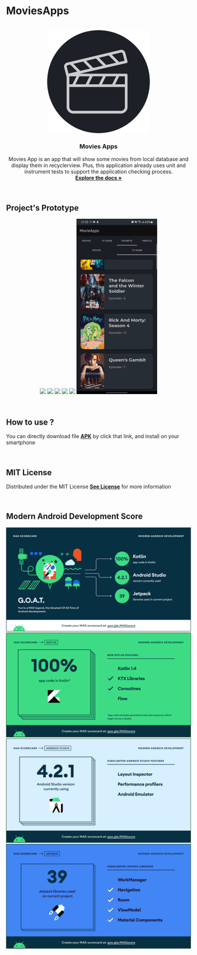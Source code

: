 # MoviesApps
<!-- PROJECT LOGO -->
<p align="center">
  <br>
  <img  width="280px" src="https://github.com/mas-diq/MoviesApps/blob/master/movie.png" />
  <h3 align="center">Movies Apps</h3>
  <p align="center">
  Movies App is an app that will show some movies from local database and display them in recyclerview. Plus, this application already uses unit and instrument tests to support the application checking process.
    <br />
    <a href="https://github.com/mas-diq/MoviesApps"><strong>Explore the docs »</strong></a>
  </p>
</p>
<br>

## Project's Prototype
<p align="center">
  <img  width="220px" src="https://github.com/mas-diq/MoviesApps/blob/master/gif/frame1.gif" />
  <img  width="220px" src="https://github.com/mas-diq/MoviesApps/blob/master/gif/frame2.gif" />
  <img  width="220px" src="https://github.com/mas-diq/MoviesApps/blob/master/gif/frame3.gif" />
  <img  width="220px" src="https://github.com/mas-diq/MoviesApps/blob/master/gif/frame4.gif" />
  <img  width="220px" src="https://github.com/mas-diq/MoviesApps/blob/master/gif/frame5.gif" />
  <img  width="220px" src="https://github.com/mas-diq/MoviesApps/blob/master/gif/frame6.gif" />
</p>
<br>

## How to use ?
<p align="left">
 You can directly download file 
<a href="https://github.com/mas-diq/MoviesApps/blob/master/MoviesApps.apk"><strong>APK</strong></a> 
  by click that link, and install on your smartphone
</p>
<br>

## MIT License
<p align="left">
  Distributed under the MIT License
<a href="https://github.com/mas-diq/MoviesApps/blob/master/LICENSE"><strong>See License</strong></a> 
  for more information
</p>
<br>

## Modern Android Development Score
 <img src="https://github.com/mas-diq/MoviesApps/blob/master/mad_scorecard/summary.png" />
 <img src="https://github.com/mas-diq/MoviesApps/blob/master/mad_scorecard/kotlin.png" />
 <img src="https://github.com/mas-diq/MoviesApps/blob/master/mad_scorecard/studio.png" />
 <img src="https://github.com/mas-diq/MoviesApps/blob/master/mad_scorecard/jetpack.png" />

